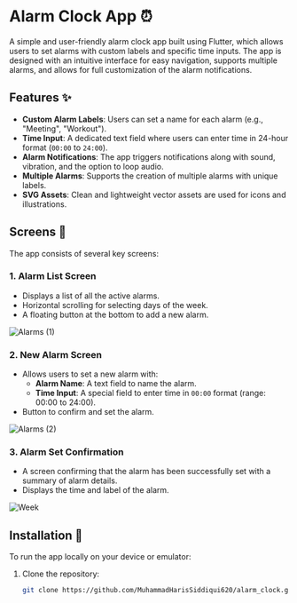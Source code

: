 # Alarm Clock App ⏰

A simple and user-friendly alarm clock app built using Flutter, which allows users to set alarms with custom labels and specific time inputs. The app is designed with an intuitive interface for easy navigation, supports multiple alarms, and allows for full customization of the alarm notifications. 


## Features ✨

- **Custom Alarm Labels**: Users can set a name for each alarm (e.g., "Meeting", "Workout").
- **Time Input**: A dedicated text field where users can enter time in 24-hour format (`00:00` to `24:00`).
- **Alarm Notifications**: The app triggers notifications along with sound, vibration, and the option to loop audio.
- **Multiple Alarms**: Supports the creation of multiple alarms with unique labels.
- **SVG Assets**: Clean and lightweight vector assets are used for icons and illustrations.

## Screens 🚀

The app consists of several key screens:

### 1. **Alarm List Screen**
   - Displays a list of all the active alarms.
   - Horizontal scrolling for selecting days of the week.
   - A floating button at the bottom to add a new alarm.

![Alarms (1)](https://github.com/user-attachments/assets/853d95ad-997e-44af-9121-13971832268a)

### 2. **New Alarm Screen**
   - Allows users to set a new alarm with:
     - **Alarm Name**: A text field to name the alarm.
     - **Time Input**: A special field to enter time in `00:00` format (range: 00:00 to 24:00).
   - Button to confirm and set the alarm.

![Alarms (2)](https://github.com/user-attachments/assets/17f740e6-458c-413e-bc14-60ad572ad80a)

### 3. **Alarm Set Confirmation**
   - A screen confirming that the alarm has been successfully set with a summary of alarm details.
   - Displays the time and label of the alarm.

![Week](https://github.com/user-attachments/assets/93108a75-32bd-4d57-834e-39fed76a0f64)

## Installation 🔧

To run the app locally on your device or emulator:

1. Clone the repository:
   ```bash
   git clone https://github.com/MuhammadHarisSiddiqui620/alarm_clock.git
